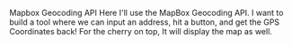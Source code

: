 Mapbox Geocoding API
Here I'll use the MapBox Geocoding API. I want to build a tool where we can input an address, hit a button, and get the GPS Coordinates back! For the cherry on top, It will display the map as well.

